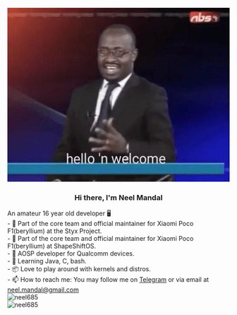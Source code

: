 <p align="center"><img src="https://github.com/neel685/neel685/blob/main/hello_n_welcome.jpg" alt="Hello 'N Welcome" /><br>
<h3 align="center"> Hi there, I'm Neel Mandal </h3>
An amateur 16 year old developer 🖥️ <br>
- 🤖 Part of the core team and official maintainer for Xiaomi Poco F1(beryllium) at the Styx Project. <br>
- 🤖 Part of the core team and official maintainer for Xiaomi Poco F1(beryllium) at ShapeShiftOS. <br>
- 📱 AOSP developer for Qualcomm devices.<br>
- 🐍 Learning Java, C, bash. <br>
- 📦 Love to play around with kernels and distros.<br>
- 📫 How to reach me: You may follow me on <a href="https://t.me/dominicburrito">Telegram</a> or via email at <a href="mailto:neel.mandal@gmail.com">neel.mandal@gmail.com</a><br>
<img src="https://komarev.com/ghpvc/?username=neel685&style=flat-square" alt="neel685" /><br>
<img src="https://github-readme-stats.vercel.app/api?username=neel685&show_icons=true&count_private=true&title_color=ff5555&icon_color=88c0d0&bg_color=151515&text_color=d8dee9" alt="neel685" /> 

